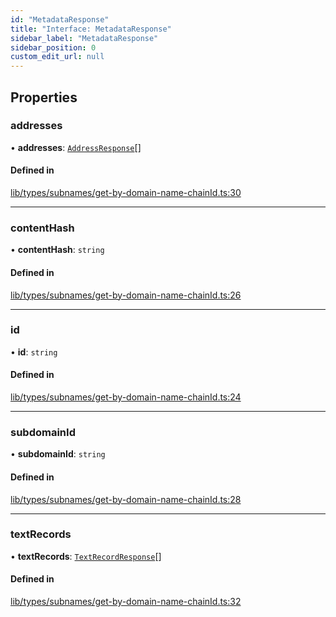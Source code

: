 ```yaml
---
id: "MetadataResponse"
title: "Interface: MetadataResponse"
sidebar_label: "MetadataResponse"
sidebar_position: 0
custom_edit_url: null
---
```


## Properties

### addresses

• **addresses**: [`AddressResponse`](AddressResponse.md)[]

#### Defined in

[lib/types/subnames/get-by-domain-name-chainId.ts:30](https://github.com/JustaName-id/JustaName-sdk/blob/4bd6b66/packages/@justaname.id/sdk/src/lib/types/subnames/get-by-domain-name-chainId.ts#L30)

___

### contentHash

• **contentHash**: `string`

#### Defined in

[lib/types/subnames/get-by-domain-name-chainId.ts:26](https://github.com/JustaName-id/JustaName-sdk/blob/4bd6b66/packages/@justaname.id/sdk/src/lib/types/subnames/get-by-domain-name-chainId.ts#L26)

___

### id

• **id**: `string`

#### Defined in

[lib/types/subnames/get-by-domain-name-chainId.ts:24](https://github.com/JustaName-id/JustaName-sdk/blob/4bd6b66/packages/@justaname.id/sdk/src/lib/types/subnames/get-by-domain-name-chainId.ts#L24)

___

### subdomainId

• **subdomainId**: `string`

#### Defined in

[lib/types/subnames/get-by-domain-name-chainId.ts:28](https://github.com/JustaName-id/JustaName-sdk/blob/4bd6b66/packages/@justaname.id/sdk/src/lib/types/subnames/get-by-domain-name-chainId.ts#L28)

___

### textRecords

• **textRecords**: [`TextRecordResponse`](TextRecordResponse.md)[]

#### Defined in

[lib/types/subnames/get-by-domain-name-chainId.ts:32](https://github.com/JustaName-id/JustaName-sdk/blob/4bd6b66/packages/@justaname.id/sdk/src/lib/types/subnames/get-by-domain-name-chainId.ts#L32)
